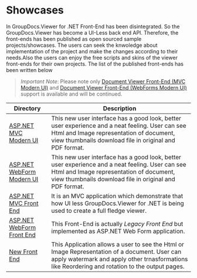 # Showcases

In GroupDocs.Viewer for .NET Front-End has been disintegrated. So the GroupDocs.Viewer has become a UI-Less back end API. Therefore, the front-ends has been published as open sourced sample projects/showcases. The users can seek the knwoledge about implementation of the project and make the changes according to their needs.Also the users can enjoy the free scripts and skins of the viewer front-ends for their own projects. The list of the published front-ends has been written below

> *Important Note*: Please note only [Document Viewer Front-End (MVC Modern UI)](https://github.com/groupdocs-viewer/GroupDocs.Viewer-for-.NET-MVC-App) and [Document Viewer Front-End (WebForms Modern UI)](https://github.com/groupdocs-viewer/GroupDocs.Viewer-for-.NET-webforms-App) support is available and will be continued.

Directory | Description
--------- | -----------
[ASP.NET MVC Modern UI](https://github.com/groupdocs-viewer/GroupDocs.Viewer-for-.NET-MVC-App)  | This new user interface has a good look, better user experience and a neat feeling. User can see Html and Image representation of document, view thumbnails download file in original and PDF format. 
[ASP.NET WebForm Modern UI](https://github.com/groupdocs-viewer/GroupDocs.Viewer-for-.NET-webforms-App)  | This new user interface has a good look, better user experience and a neat feeling. User can see Html and Image representation of document, view thumbnails download file in original and PDF format. 
[ASP.NET MVC Front End](https://github.com/groupdocs-viewer/GroupDocs.Viewer-for-.NET/tree/master/Showcases/ASP.NET_MVC_Front_End)  | It is an MVC application which demonstrate that how UI less GroupDocs.Viewer for .NET is being used to create a full fledge viewer. 
[ASP.NET WebForm Front End](https://github.com/groupdocs-viewer/GroupDocs.Viewer-for-.NET/tree/master/Showcases/ASP.NET_WebForm_Front_End)  | This Front-End is actually *Legacy Front End* but implemented as ASP.NET Web Form application. 
[New Front End](https://github.com/groupdocs-viewer/GroupDocs.Viewer-for-.NET/tree/master/Showcases/New%20Front%20End)  | This Application allows a user to see the Html or Image Representation of a document. User can apply watermark and apply other trnasformations like Reordering and rotation to the output pages.
